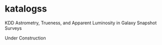 # katalogss
KDD Astrometry, Trueness, and Apparent Luminosity in Galaxy Snapshot Surveys

Under Construction